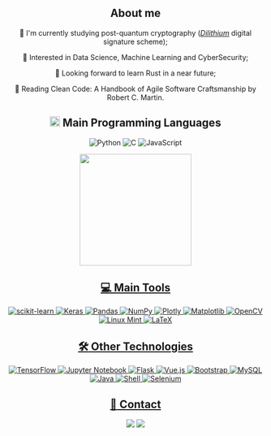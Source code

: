 <div align="center">
  <h2>About me</h2>

  🌱 I'm currently studying post-quantum cryptography ([_Dilithium_](https://eprint.iacr.org/2017/633.pdf) digital signature scheme);

  👀 Interested in Data Science, Machine Learning and CyberSecurity;

  🚀 Looking forward to learn Rust in a near future;

  📕 Reading Clean Code: A Handbook of Agile Software Craftsmanship by Robert C. Martin.

  ## <img src = "https://media2.giphy.com/media/QssGEmpkyEOhBCb7e1/giphy.gif?cid=ecf05e47a0n3gi1bfqntqmob8g9aid1oyj2wr3ds3mg700bl&rid=giphy.gif" height = 20px> **Main Programming Languages**

  ![Python](https://img.shields.io/badge/Python-000000?style=for-the-badge&logo=python&logoColor=3776AB)
  ![C](https://img.shields.io/badge/C-000000?style=for-the-badge&logo=c&logoColor=gray)
  ![JavaScript](https://img.shields.io/badge/JavaScript-000000?style=for-the-badge&logo=javascript&logoColor=F7DF1E)
  
  <div>
    <a href="https://github.com/juliorodrigues07?tab=repositories">
    <img height="220em" src="https://github-readme-stats.vercel.app/api/top-langs/?username=juliorodrigues07&layout=compact&theme=react&hide=jupyter%20notebook,php,Cython,hack&langs_count=8&bg_color=000000&title_color=7801FF&border_color=7801FF&icon_color=F0DB4F"/>
  </div>

  ## **💻 Main Tools**

  ![scikit-learn](https://img.shields.io/badge/scikit--learn-000000.svg?style=for-the-badge&logo=scikit-learn&logoColor=%23F7931E)
  ![Keras](https://img.shields.io/badge/Keras-000000.svg?style=for-the-badge&logo=Keras&logoColor=%23D00000)
  ![Pandas](https://img.shields.io/badge/pandas-000000.svg?style=for-the-badge&logo=pandas&logoColor=%23150458)
  ![NumPy](https://img.shields.io/badge/numpy-000000.svg?style=for-the-badge&logo=numpy&logoColor=%23013243)
  ![Plotly](https://img.shields.io/badge/Plotly-000000.svg?style=for-the-badge&logo=plotly&logoColor=%233F4F75)
  ![Matplotlib](https://img.shields.io/badge/Matplotlib-000000.svg?style=for-the-badge&logo=Matplotlib&logoColor=%23ffffff)
  ![OpenCV](https://img.shields.io/badge/opencv-000000.svg?style=for-the-badge&logo=opencv&logoColor=%23white)
  ![Linux Mint](https://img.shields.io/badge/Linux_Mint-000000?style=for-the-badge&logo=linux-mint&logoColor=87CF3E)
  ![LaTeX](https://img.shields.io/badge/latex-000000.svg?style=for-the-badge&logo=latex&logoColor=%23008080)

  ## **:hammer_and_wrench: Other Technologies**

  ![TensorFlow](https://img.shields.io/badge/TensorFlow-000000.svg?style=for-the-badge&logo=TensorFlow&logoColor=%23FF6F00)
  ![Jupyter Notebook](https://img.shields.io/badge/jupyter-000000.svg?style=for-the-badge&logo=jupyter&logoColor=%23FA0F00)
  ![Flask](https://img.shields.io/badge/flask-000000.svg?style=for-the-badge&logo=flask&logoColor=white)
  ![Vue.js](https://img.shields.io/badge/Vue.js-000000?style=for-the-badge&logo=vue.js&logoColor=4FC08D)
  ![Bootstrap](https://img.shields.io/badge/Bootstrap-000000?style=for-the-badge&logo=bootstrap&logoColor=563D7C)
  ![MySQL](https://img.shields.io/badge/MySQL-000000?style=for-the-badge&logo=mysql&logoColor=white)
  ![Java](https://img.shields.io/badge/Java-000000?style=for-the-badge&logo=openjdk&logoColor=ED8B00)
  ![Shell](https://img.shields.io/badge/Shell_Script-000000?style=for-the-badge&logo=gnu-bash&logoColor=white)
  ![Selenium](https://img.shields.io/badge/-selenium-000000?style=for-the-badge&logo=selenium&logoColor=%43B02A)
  
  <!--- 
  ![GitHub](https://img.shields.io/badge/GitHub-000000?style=for-the-badge&logo=github&logoColor=white)
  ![Git](https://img.shields.io/badge/GIT-000000?style=for-the-badge&logo=git&logoColor=E44C30)
  ![React](https://img.shields.io/badge/react-000000.svg?style=for-the-badge&logo=react&logoColor=%2361DAFB)
  ![HTML](https://img.shields.io/badge/HTML5-000000?style=for-the-badge&logo=html5&logoColor=E34F26)
  ![CSS](https://img.shields.io/badge/CSS3-000000?style=for-the-badge&logo=css3&logoColor=1572B6)
  ![Eclipse](https://img.shields.io/badge/Eclipse-2C2255?style=for-the-badge&logo=eclipse&logoColor=white)
  ![Colab](https://img.shields.io/badge/Colab-F9AB00?style=for-the-badge&logo=googlecolab&color=525252)
  ![C++](https://img.shields.io/badge/C%2B%2B-00599C?style=for-the-badge&logo=c%2B%2B&logoColor=white)
  ![R](https://img.shields.io/badge/R-276DC3?style=for-the-badge&logo=r&logoColor=white)
  ![Haskell](https://img.shields.io/badge/Haskell-5e5086?style=for-the-badge&logo=haskell&logoColor=white)
  ![PHP](https://img.shields.io/badge/PHP-777BB4?style=for-the-badge&logo=php&logoColor=white)
  ![GIMP](https://img.shields.io/badge/gimp-5C5543?style=for-the-badge&logo=gimp&logoColor=white)
  ![PostgreeSQL](https://img.shields.io/badge/PostgreSQL-316192?style=for-the-badge&logo=postgresql&logoColor=white)
  ![Overleaf](https://img.shields.io/badge/Overleaf-47A141?style=for-the-badge&logo=Overleaf&logoColor=white)
  ![VS Code](https://img.shields.io/badge/Visual_Studio_Code-000000?style=for-the-badge&logo=visual%20studio%20code&logoColor=0078D4)
  ![PyCharm](https://img.shields.io/badge/PyCharm-000000.svg?&style=for-the-badge&logo=PyCharm&logoColor=white)
  ![CLion](https://img.shields.io/badge/CLion-000000?style=for-the-badge&logo=clion&logoColor=white)
  ![Windows](https://img.shields.io/badge/Windows-0078D6?style=for-the-badge&logo=windows&logoColor=white) 
  --->

  ## **:bust_in_silhouette: Contact**

  <div> 
    <a href="mailto:julio.csr.271@aluno.ufsj.edu.br"><img src="https://img.shields.io/badge/-Gmail-000000?style=for-the-badge&logo=gmail&logoColor=red" target="_blank"></a>
    <a href="https://www.linkedin.com/in/julio-rodrigues-267b63255/" target="_blank"><img src="https://img.shields.io/badge/-LinkedIn-000000?style=for-the-badge&logo=linkedin&logoColor=%230077B5" target="_blank"></a> 
  </div>

</div>
